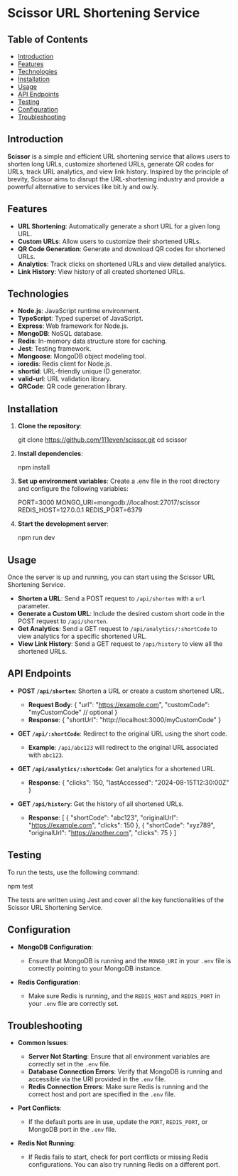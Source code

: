 # Scissor URL Shortening Service

## Table of Contents
- [Introduction](#introduction)
- [Features](#features)
- [Technologies](#technologies)
- [Installation](#installation)
- [Usage](#usage)
- [API Endpoints](#api-endpoints)
- [Testing](#testing)
- [Configuration](#configuration)
- [Troubleshooting](#troubleshooting)

## Introduction

**Scissor** is a simple and efficient URL shortening service that allows users to shorten long URLs, customize shortened URLs, generate QR codes for URLs, track URL analytics, and view link history. Inspired by the principle of brevity, Scissor aims to disrupt the URL-shortening industry and provide a powerful alternative to services like bit.ly and ow.ly.

## Features

- **URL Shortening**: Automatically generate a short URL for a given long URL.
- **Custom URLs**: Allow users to customize their shortened URLs.
- **QR Code Generation**: Generate and download QR codes for shortened URLs.
- **Analytics**: Track clicks on shortened URLs and view detailed analytics.
- **Link History**: View history of all created shortened URLs.

## Technologies

- **Node.js**: JavaScript runtime environment.
- **TypeScript**: Typed superset of JavaScript.
- **Express**: Web framework for Node.js.
- **MongoDB**: NoSQL database.
- **Redis**: In-memory data structure store for caching.
- **Jest**: Testing framework.
- **Mongoose**: MongoDB object modeling tool.
- **ioredis**: Redis client for Node.js.
- **shortid**: URL-friendly unique ID generator.
- **valid-url**: URL validation library.
- **QRCode**: QR code generation library.

## Installation

1. **Clone the repository**:

   git clone https://github.com/111even/scissor.git
   cd scissor

2. **Install dependencies**:

   npm install

3. **Set up environment variables**:
   Create a .env file in the root directory and configure the following variables:

   PORT=3000
   MONGO_URI=mongodb://localhost:27017/scissor
   REDIS_HOST=127.0.0.1
   REDIS_PORT=6379

4. **Start the development server**:

   npm run dev

## Usage

Once the server is up and running, you can start using the Scissor URL Shortening Service.

- **Shorten a URL**: Send a POST request to `/api/shorten` with a `url` parameter.
- **Generate a Custom URL**: Include the desired custom short code in the POST request to `/api/shorten`.
- **Get Analytics**: Send a GET request to `/api/analytics/:shortCode` to view analytics for a specific shortened URL.
- **View Link History**: Send a GET request to `/api/history` to view all the shortened URLs.

## API Endpoints

- **POST `/api/shorten`**: Shorten a URL or create a custom shortened URL.
  - **Request Body**:
    {
      "url": "https://example.com",
      "customCode": "myCustomCode" // optional
    }
  - **Response**:
    {
      "shortUrl": "http://localhost:3000/myCustomCode"
    }

- **GET `/api/:shortCode`**: Redirect to the original URL using the short code.
  - **Example**: `/api/abc123` will redirect to the original URL associated with `abc123`.

- **GET `/api/analytics/:shortCode`**: Get analytics for a shortened URL.
  - **Response**:
    {
      "clicks": 150,
      "lastAccessed": "2024-08-15T12:30:00Z"
    }

- **GET `/api/history`**: Get the history of all shortened URLs.
  - **Response**:
    [
      {
        "shortCode": "abc123",
        "originalUrl": "https://example.com",
        "clicks": 150
      },
      {
        "shortCode": "xyz789",
        "originalUrl": "https://another.com",
        "clicks": 75
      }
    ]

## Testing

To run the tests, use the following command:

npm test

The tests are written using Jest and cover all the key functionalities of the Scissor URL Shortening Service.

## Configuration

- **MongoDB Configuration**:
  - Ensure that MongoDB is running and the `MONGO_URI` in your `.env` file is correctly pointing to your MongoDB instance.

- **Redis Configuration**:
  - Make sure Redis is running, and the `REDIS_HOST` and `REDIS_PORT` in your `.env` file are correctly set.

## Troubleshooting

- **Common Issues**:
  - **Server Not Starting**: Ensure that all environment variables are correctly set in the `.env` file.
  - **Database Connection Errors**: Verify that MongoDB is running and accessible via the URI provided in the `.env` file.
  - **Redis Connection Errors**: Make sure Redis is running and the correct host and port are specified in the `.env` file.

- **Port Conflicts**:
  - If the default ports are in use, update the `PORT`, `REDIS_PORT`, or MongoDB port in the `.env` file.

- **Redis Not Running**:
  - If Redis fails to start, check for port conflicts or missing Redis configurations. You can also try running Redis on a different port.

